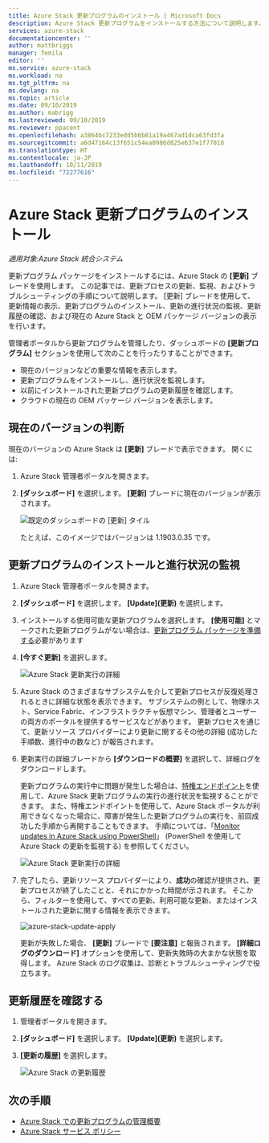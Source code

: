 ```yaml
---
title: Azure Stack 更新プログラムのインストール | Microsoft Docs
description: Azure Stack 更新プログラムをインストールする方法について説明します。
services: azure-stack
documentationcenter: ''
author: mattbriggs
manager: femila
editor: ''
ms.service: azure-stack
ms.workload: na
ms.tgt_pltfrm: na
ms.devlang: na
ms.topic: article
ms.date: 09/10/2019
ms.author: mabrigg
ms.lastreviewed: 09/10/2019
ms.reviewer: ppacent
ms.openlocfilehash: a3864bc7233edd5b6b81a19a467ad1dca63fd3fa
ms.sourcegitcommit: a6d47164c13f651c54ea0986d825e637e1f77018
ms.translationtype: HT
ms.contentlocale: ja-JP
ms.lasthandoff: 10/11/2019
ms.locfileid: "72277616"
---
```

# <a name="install-azure-stack-updates"></a>Azure Stack 更新プログラムのインストール

*適用対象:Azure Stack 統合システム*

更新プログラム パッケージをインストールするには、Azure Stack の **[更新]** ブレードを使用します。 この記事では、更新プロセスの更新、監視、およびトラブルシューティングの手順について説明します。 [更新] ブレードを使用して、更新情報の表示、更新プログラムのインストール、更新の進行状況の監視、更新履歴の確認、および現在の Azure Stack と OEM パッケージ バージョンの表示を行います。

管理者ポータルから更新プログラムを管理したり、ダッシュボードの **[更新プログラム]** セクションを使用して次のことを行ったりすることができます。

- 現在のバージョンなどの重要な情報を表示します。
- 更新プログラムをインストールし、進行状況を監視します。
- 以前にインストールされた更新プログラムの更新履歴を確認します。
- クラウドの現在の OEM パッケージ バージョンを表示します。

## <a name="determine-the-current-version"></a>現在のバージョンの判断

現在のバージョンの Azure Stack は **[更新]** ブレードで表示できます。 開くには:

1.  Azure Stack 管理者ポータルを開きます。

2.  **[ダッシュボード]** を選択します。 **[更新]** ブレードに現在のバージョンが表示されます。

    ![既定のダッシュボードの [更新] タイル](./media/azure-stack-update-apply/image1.png)

    たとえば、このイメージではバージョンは 1.1903.0.35 です。

## <a name="install-updates-and-monitor-progress"></a>更新プログラムのインストールと進行状況の監視

1. Azure Stack 管理者ポータルを開きます。

2. **[ダッシュボード]** を選択します。 **[Update]\(更新\)** を選択します。

3. インストールする使用可能な更新プログラムを選択します。 **[使用可能]** とマークされた更新プログラムがない場合は、[更新プログラム パッケージを準備する](azure-stack-update-prepare-package.md)必要があります

4. **[今すぐ更新]** を選択します。

    ![Azure Stack 更新実行の詳細](./media/azure-stack-update-apply/image2.png)

5. Azure Stack のさまざまなサブシステムを介して更新プロセスが反復処理されるときに詳細な状態を表示できます。 サブシステムの例として、物理ホスト、Service Fabric、インフラストラクチャ仮想マシン、管理者とユーザーの両方のポータルを提供するサービスなどがあります。 更新プロセスを通じて、更新リソース プロバイダーにより更新に関するその他の詳細 (成功した手順数、進行中の数など) が報告されます。

6. 更新実行の詳細ブレードから **[ダウンロードの概要]** を選択して、詳細ログをダウンロードします。

    更新プログラムの実行中に問題が発生した場合は、[特権エンドポイント](https://docs.microsoft.com/azure-stack/operator/azure-stack-privileged-endpoint)を使用して、Azure Stack 更新プログラムの実行の進行状況を監視することができます。 また、特権エンドポイントを使用して、Azure Stack ポータルが利用できなくなった場合に、障害が発生した更新プログラムの実行を、前回成功した手順から再開することもできます。 手順については、「[Monitor updates in Azure Stack using PowerShell](azure-stack-update-monitor.md)」 (PowerShell を使用して Azure Stack の更新を監視する) を参照してください。

    ![Azure Stack 更新実行の詳細](./media/azure-stack-update-apply/image3.png)

7. 完了したら、更新リソース プロバイダーにより、**成功**の確認が提供され、更新プロセスが終了したことと、それにかかった時間が示されます。 そこから、フィルターを使用して、すべての更新、利用可能な更新、またはインストールされた更新に関する情報を表示できます。

    ![azure-stack-update-apply](./media/azure-stack-update-apply/image4.png)

    更新が失敗した場合、 **[更新]** ブレードで **[要注意]** と報告されます。 **[詳細ログのダウンロード]** オプションを使用して、更新失敗時の大まかな状態を取得します。 Azure Stack のログ収集は、診断とトラブルシューティングで役立ちます。

## <a name="review-update-history"></a>更新履歴を確認する

1. 管理者ポータルを開きます。

2. **[ダッシュボード]** を選択します。 **[Update]\(更新\)** を選択します。

3. **[更新の履歴]** を選択します。

    ![Azure Stack の更新履歴](./media/azure-stack-update-apply/image7.png)

## <a name="next-steps"></a>次の手順

-   [Azure Stack での更新プログラムの管理概要](https://docs.microsoft.com/azure-stack/operator/azure-stack-updates)  
-   [Azure Stack サービス ポリシー](https://docs.microsoft.com/azure-stack/operator/azure-stack-servicing-policy)  

